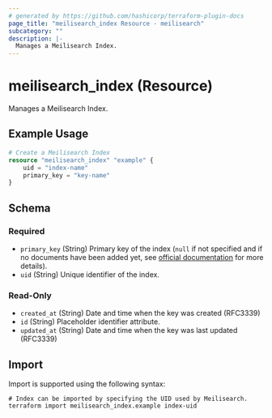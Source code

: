 ```yaml
---
# generated by https://github.com/hashicorp/terraform-plugin-docs
page_title: "meilisearch_index Resource - meilisearch"
subcategory: ""
description: |-
  Manages a Meilisearch Index.
---
```


# meilisearch_index (Resource)

Manages a Meilisearch Index.

## Example Usage

```terraform
# Create a Meilisearch Index
resource "meilisearch_index" "example" {
	uid = "index-name"
	primary_key = "key-name"
}
```

<!-- schema generated by tfplugindocs -->
## Schema

### Required

- `primary_key` (String) Primary key of the index (`null` if not specified and if no documents have been added yet, see [official documentation](https://www.meilisearch.com/docs/learn/core_concepts/primary_key#meilisearch-guesses-your-primary-key) for more details).
- `uid` (String) Unique identifier of the index.

### Read-Only

- `created_at` (String) Date and time when the key was created (RFC3339)
- `id` (String) Placeholder identifier attribute.
- `updated_at` (String) Date and time when the key was last updated (RFC3339)

## Import

Import is supported using the following syntax:

```shell
# Index can be imported by specifying the UID used by Meilisearch.
terraform import meilisearch_index.example index-uid
```
